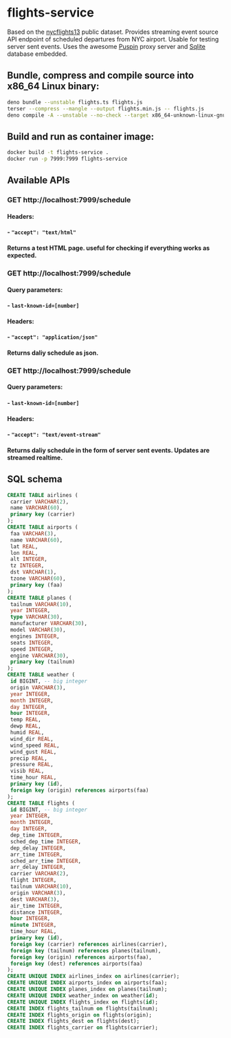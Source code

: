 # flights-service

Based on the [nycflights13](https://users.dimi.uniud.it/~massimo.franceschet/ds/plugandplay/sqlite/sqlite.html) public dataset. Provides streaming event source API endpoint of scheduled departures from NYC airport. Usable for testing server sent events. Uses the awesome [Puspin](https://pushpin.org) proxy server and [Sqlite](https://sqlite.org) database embedded.

## Bundle, compress and compile source into x86_64 Linux binary:
```sh
deno bundle --unstable flights.ts flights.js
terser --compress --mangle --output flights.min.js -- flights.js
deno compile -A --unstable --no-check --target x86_64-unknown-linux-gnu --output flights-x86_64-unknown-linux-gnu flights.min.js
```
## Build and run as container image:
```sh
docker build -t flights-service .
docker run -p 7999:7999 flights-service
```
## Available APIs
### GET http://localhost:7999/schedule
#### Headers:
#### - `"accept": "text/html"`
#### Returns a test HTML page. useful for checking if everything works as expected.

### GET http://localhost:7999/schedule
#### Query parameters:
#### - `last-known-id=[number]`
#### Headers:
#### - `"accept": "application/json"`
#### Returns daliy schedule as json.

### GET http://localhost:7999/schedule
#### Query parameters:
#### - `last-known-id=[number]`
#### Headers:
#### - `"accept": "text/event-stream"`
#### Returns daliy schedule in the form of server sent events. Updates are streamed realtime.

## SQL schema
```sql
CREATE TABLE airlines (
 carrier VARCHAR(2),
 name VARCHAR(60),
 primary key (carrier)
);
CREATE TABLE airports (
 faa VARCHAR(3),
 name VARCHAR(60),
 lat REAL,
 lon REAL,
 alt INTEGER,
 tz INTEGER,
 dst VARCHAR(1),
 tzone VARCHAR(60),
 primary key (faa)
);
CREATE TABLE planes (
 tailnum VARCHAR(10),
 year INTEGER,
 type VARCHAR(30),
 manufacturer VARCHAR(30),
 model VARCHAR(30),
 engines INTEGER,
 seats INTEGER,
 speed INTEGER,
 engine VARCHAR(30),
 primary key (tailnum)
);
CREATE TABLE weather (
 id BIGINT, -- big integer
 origin VARCHAR(3),
 year INTEGER,
 month INTEGER,
 day INTEGER,
 hour INTEGER,
 temp REAL,
 dewp REAL,
 humid REAL,
 wind_dir REAL,
 wind_speed REAL,
 wind_gust REAL,
 precip REAL,
 pressure REAL,
 visib REAL,
 time_hour REAL,
 primary key (id),
 foreign key (origin) references airports(faa)
);
CREATE TABLE flights (
 id BIGINT, -- big integer
 year INTEGER,
 month INTEGER,
 day INTEGER,
 dep_time INTEGER,
 sched_dep_time INTEGER,
 dep_delay INTEGER,
 arr_time INTEGER,
 sched_arr_time INTEGER,
 arr_delay INTEGER,
 carrier VARCHAR(2),
 flight INTEGER,
 tailnum VARCHAR(10),
 origin VARCHAR(3),
 dest VARCHAR(3),
 air_time INTEGER,
 distance INTEGER,
 hour INTEGER,
 minute INTEGER,
 time_hour REAL,
 primary key (id),
 foreign key (carrier) references airlines(carrier),
 foreign key (tailnum) references planes(tailnum),
 foreign key (origin) references airports(faa),
 foreign key (dest) references airports(faa)
);
CREATE UNIQUE INDEX airlines_index on airlines(carrier);
CREATE UNIQUE INDEX airports_index on airports(faa);
CREATE UNIQUE INDEX planes_index on planes(tailnum);
CREATE UNIQUE INDEX weather_index on weather(id);
CREATE UNIQUE INDEX flights_index on flights(id);
CREATE INDEX flights_tailnum on flights(tailnum);
CREATE INDEX flights_origin on flights(origin);
CREATE INDEX flights_dest on flights(dest);
CREATE INDEX flights_carrier on flights(carrier);
```